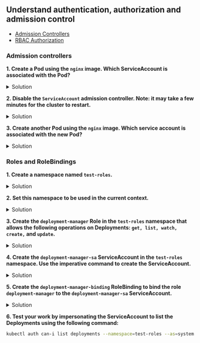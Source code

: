 ## Understand authentication, authorization and admission control

* [Admission Controllers](https://kubernetes.io/docs/reference/access-authn-authz/admission-controllers/ "Admission Controllers")
* [RBAC Authorization](https://kubernetes.io/docs/reference/access-authn-authz/rbac/ "RBAC Authorization")

### Admission controllers

**1. Create a Pod using the <code>nginx</code> image. Which ServiceAccount is associated with the Pod?**

<details><summary>Solution</summary>

<p>

```bash
kubectl run nginx --image=nginx
kubectl describe pod nginx | grep -i "Service Account" #should display 'default'
```

</p>
</details>



**2. Disable the <code>ServiceAccount</code> admission controller. Note: it may take a few minutes for the cluster to restart.**

<details><summary>Solution</summary>

<p>

Open etc/kubernetes/manifests/kube-apiserver.yaml and add the following line to the list of commands: </br>
```bash
--disable-admission-plugins=ServiceAccount 
```
Save the file and wait for the cluster to restart

</p>
</details>



**3. Create another Pod using the <code>nginx</code> image. Which service account is associated with the new Pod?**

<details><summary>Solution</summary>

<p>

```bash
kubectl run nginx2 --image=nginx
kubectl describe pod nginx2 | grep -i "Service Account" #should return nothing
```

</p>
</details>



### Roles and RoleBindings

**1. Create a namespace named <code>test-roles</code>.**

<details><summary>Solution</summary>

<p>

```bash
kubectl create ns test-roles
kubectl get ns
```

</p>
</details>



**2.	Set this namespace to be used in the current context.**

<details><summary>Solution</summary>

<p>

```bash
kubectl config set-context --current --namespace=test-roles
```

</p>
</details>



**3.	Create the <code>deployment-manager</code> Role in the <code>test-roles</code> namespace  that allows the following operations on Deployments: <code>get, list, watch, create,</code> and <code>update</code>.**

<details><summary>Solution</summary>

<p>

deployment-manager-role.yaml

```YAML
apiVersion: rbac.authorization.k8s.io/v1
kind: Role
metadata:
  namespace: test-roles
  name: deployment-manager
rules:
- apiGroups: ["apps"]
  resources: ["deployments"]
  verbs: ["get", "list", "watch", "create", "update"]
```
```bash
kubectl apply -f deployment-manager-role.yaml
kubectl get roles
```
</p>
</details>



**4.	Create the <code>deployment-manager-sa</code> ServiceAccount in the <code>test-roles</code> namespace. Use the imperative command to create the ServiceAccount.**

<details><summary>Solution</summary>

<p>

```bash
kubectl create sa deployment-manager-sa
kubectl get sa
```

</p>
</details>



**5.	Create the <code>deployment-manager-binding</code> RoleBinding to bind the role <code>deployment-manager</code> to the <code>deployment-manager-sa</code> ServiceAccount.**

<details><summary>Solution</summary>

<p>
deployment-manager-binding.yaml

```YAML
apiVersion: rbac.authorization.k8s.io/v1
kind: RoleBinding
metadata:
  name: deployment-manager-binding
  namespace: test-roles
subjects:
- kind: ServiceAccount
  name: deployment-manager-sa
  namespace: test-roles
roleRef:
  kind: Role
  name: deployment-manager
  apiGroup: rbac.authorization.k8s.io
```
```bash
kubectl apply -f deployment-manager-binding.yaml
kubectl get rolebindings
```
</p>
</details>



**6.	Test your work by impersonating the ServiceAccount to list the Deployments using the following command:**

```bash
kubectl auth can-i list deployments --namespace=test-roles --as=system:serviceaccount:test-roles:deployment-manager-sa #should display 'yes'
```